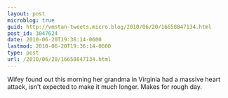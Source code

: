 ```yaml
---
layout: post
microblog: true
guid: http://vmstan-tweets.micro.blog/2010/06/20/16658847134.html
post_id: 3047624
date: 2010-06-20T19:36:14-0600
lastmod: 2010-06-20T19:36:14-0600
type: post
url: /2010/06/20/16658847134.html
---
```

Wifey found out this morning her grandma in Virginia had a massive heart attack, isn't expected to make it much longer. Makes for rough day.
